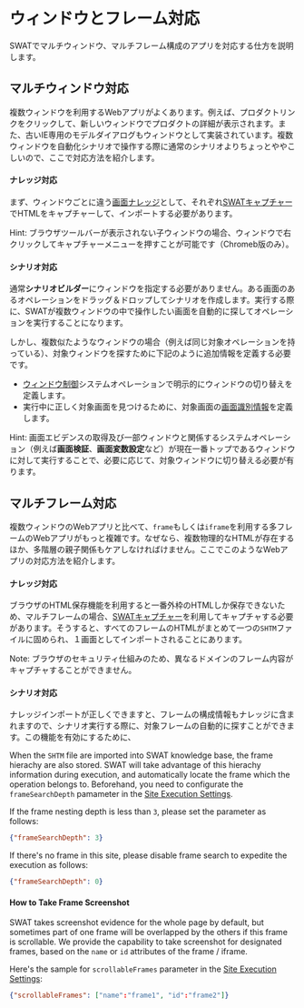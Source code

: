 ウィンドウとフレーム対応
===

SWATでマルチウィンドウ、マルチフレーム構成のアプリを対応する仕方を説明します。

マルチウィンドウ対応
---

複数ウィンドウを利用するWebアプリがよくあります。例えば、プロダクトリンクをクリックして、新しいウィンドウでプロダクトの詳細が表示されます。また、古いIE専用のモデルダイアログもウィンドウとして実装されています。複数ウィンドウを自動化シナリオで操作する際に通常のシナリオよりちょっとややこしいので、ここで対応方法を紹介します。

#### ナレッジ対応

まず、ウィンドウごとに違う[画面ナレッジ](guide_knowledge.md#SWATナレッジベースについて)として、それぞれ[SWATキャプチャー](setup_tools.md#SWATキャプチャー)でHTMLをキャプチャーして、インポートする必要があります。

Hint: ブラウザツールバーが表示されない子ウィンドウの場合、ウィンドウで右クリックしてキャプチャーメニューを押すことが可能です（Chromeb版のみ）。

#### シナリオ対応

通常**シナリオビルダー**にウィンドウを指定する必要がありません。ある画面のあるオペレーションをドラッグ＆ドロップしてシナリオを作成します。実行する際に、SWATが複数ウィンドウの中で操作したい画面を自動的に探してオペレーションを実行することになります。

しかし、複数似たようなウィンドウの場合（例えば同じ対象オペレーションを持っている）、対象ウィンドウを探すために下記のように追加情報を定義する必要です。

* [ウィンドウ制御](ref_sys_operation.md#オペレーション_-_ウィンドウ制御)システムオペレーションで明示的にウィンドウの切り替えを定義します。
* 実行中に正しく対象画面を見つけるために、対象画面の[画面識別情報](ref_mq_rule.md#ブラウザウィンドウを特定)を定義します。

Hint: 画面エビデンスの取得及び一部ウィンドウと関係するシステムオペレーション（例えば**画面検証**、**画面変数設定**など）が現在一番トップであるウィンドウに対して実行することで、必要に応じて、対象ウィンドウに切り替える必要が有ります。

マルチフレーム対応
---

複数ウィンドウのWebアプリと比べて、`frame`もしくは`iframe`を利用する多フレームのWebアプリがもっと複雑です。なぜなら、複数物理的なHTMLが存在するほか、多階層の親子関係もケアしなければけません。ここでこのようなWebアプリの対応方法を紹介します。

#### ナレッジ対応

ブラウザのHTML保存機能を利用すると一番外枠のHTMLしか保存できないため、マルチフレームの場合、[SWATキャプチャー](setup_tools.md#SWATキャプチャー)を利用してキャプチャする必要があります。そうすると、すべてのフレームのHTMLがまとめて一つの`SHTM`ファイルに固められ、１画面としてインポートされることにあります。

Note: ブラウザのセキュリティ仕組みのため、異なるドメインのフレーム内容がキャプチャすることができません。

#### シナリオ対応

ナレッジインポートが正しくできますと、フレームの構成情報もナレッジに含まれますので、シナリオ実行する際に、対象フレームの自動的に探すことができます。この機能を有効にするために、

When the `SHTM` file are imported into SWAT knowledge base, the frame hierachy are also stored. SWAT will take advantage of this hierachy information during execution, and automatically locate the    frame which the operation belongs to. Beforehand, you need to configurate the `frameSearchDepth` pamameter in the [Site Execution Settings](setup_execservices.md#Configure_Site_Execution_Parameters).

If the frame nesting depth is less than `3`, please set the parameter as follows:

```json
{"frameSearchDepth": 3}
``` 

If there's no frame in this site, please disable frame search to expedite the execution as follows:

```json
{"frameSearchDepth": 0}
``` 

#### How to Take Frame Screenshot

SWAT takes screenshot evidence for the whole page by default, but sometimes part of one frame will be overlapped by the others if this frame is scrollable. We provide the capability to take screenshot for designated frames, based on the `name` or `id` attributes of the frame / iframe.

Here's the sample for `scrollableFrames` parameter in the [Site Execution Settings](setup_execservices.md#Configure_Site_Execution_Parameters): 

```json
{"scrollableFrames": ["name":"frame1", "id":"frame2"]}
``` 

